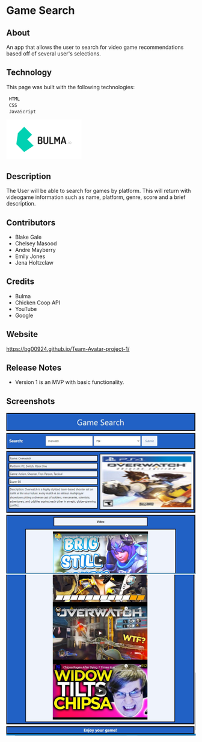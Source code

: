 # Game Search

## About
An app that allows the user to search for video game recommendations based off of several user's selections.

## Technology
This page was built with the following technologies:
```bash
 HTML
 CSS
 JavaScript
 ```
<a href="https://bulma.io"><img src="https://raw.githubusercontent.com/jgthms/bulma/master/docs/images/bulma-banner.png" alt="Bulma: a Flexbox CSS framework" style="max-width:50%;" width="200"></a>


## Description
 The User will be able to search for games by platform. This will return with videogame information such as  name, platform, genre, score and a brief description. 

 ## Contributors
 * Blake Gale
 * Chelsey Masood
 * Andre Mayberry
 * Emily Jones
 * Jena Holtzclaw

 ## Credits
 * Bulma
 * Chicken Coop API
 * YouTube
 * Google

## Website
https://bg00924.github.io/Team-Avatar-project-1/



## Release Notes
* Version 1 is an MVP with basic functionality. 

## Screenshots

![Overview of Game Search](./assets/images/avatar.jpg)
![Overview of Game Search](./assets/images/avatar2.jpg)